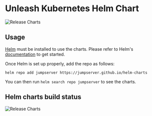 # Unleash Kubernetes Helm Chart

![Release Charts](https://github.com/jumpserver/helm-charts/workflows/release-chart/badge.svg?branch=master)

## Usage

[Helm](https://helm.sh) must be installed to use the charts.
Please refer to Helm's [documentation](https://helm.sh/docs/) to get started.

Once Helm is set up properly, add the repo as follows:

```console
helm repo add jumpserver https://jumpserver.github.io/helm-charts
```

You can then run `helm search repo jumpserver` to see the charts.

<!--
## License

[Apache 2.0 License](https://github.com/jumpserver/helm-charts/blob/main/LICENSE).  

-->

## Helm charts build status

![Release Charts](https://github.com/jumpserver/helm-charts/workflows/release-chart/badge.svg?branch=master)
